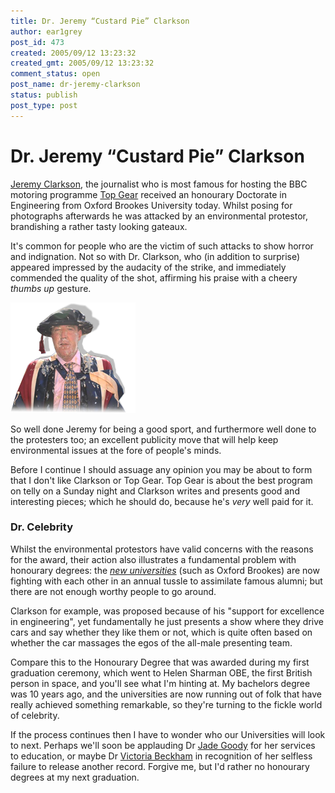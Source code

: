 ```yaml
---
title: Dr. Jeremy “Custard Pie” Clarkson
author: ear1grey
post_id: 473
created: 2005/09/12 13:23:32
created_gmt: 2005/09/12 13:23:32
comment_status: open
post_name: dr-jeremy-clarkson
status: publish
post_type: post
---
```


# Dr. Jeremy “Custard Pie” Clarkson

[Jeremy Clarkson](http://en.wikipedia.org/wiki/Jeremy_Clarkson), the journalist who is most famous for hosting the BBC motoring programme [Top Gear](http://en.wikipedia.org/wiki/Top_Gear) received an honourary Doctorate in Engineering from Oxford Brookes University today. Whilst posing for photographs afterwards he was attacked by an environmental protestor, brandishing a rather tasty looking gateaux.

It's common for people who are the victim of such attacks to show horror and indignation. Not so with Dr. Clarkson, who (in addition to surprise) appeared impressed by the audacity of the strike, and immediately commended the quality of the shot, affirming his praise with a cheery _thumbs up_ gesture.

![Jeremy Clarkson, after being hit by a Custard Pie/Gateaux outside Oxford Brookes University in Sept 2005](gateaux-plus-jeremy.png)

So well done Jeremy for being a good sport, and furthermore well done to the protesters too; an excellent publicity move that will help keep environmental issues at the fore of people's minds.

Before I continue I should assuage any opinion you may be about to form that I don't like Clarkson or Top Gear. Top Gear is about the best program on telly on a Sunday night and Clarkson writes and presents good and interesting pieces; which he should do, because he's _very_ well paid for it.

### Dr. Celebrity

Whilst the environmental protestors have valid concerns with the reasons for the award, their action also illustrates a fundamental problem with honourary degrees: the _[new universities](http://en.wikipedia.org/wiki/New_Universities)_ (such as Oxford Brookes) are now fighting with each other in an annual tussle to assimilate famous alumni; but there are not enough worthy people to go around.

Clarkson for example, was proposed because of his "support for excellence in engineering", yet fundamentally he just presents a show where they drive cars and say whether they like them or not, which is quite often based on whether the car massages the egos of the all-male presenting team.

Compare this to the Honourary Degree that was awarded during my first graduation ceremony, which went to Helen Sharman OBE, the first British person in space, and you'll see what I'm hinting at. My bachelors degree was 10 years ago, and the universities are now running out of folk that have really achieved something remarkable, so they're turning to the fickle world of celebrity.

If the process continues then I have to wonder who our Universities will look to next. Perhaps we'll soon be applauding Dr [Jade Goody](http://en.wikipedia.org/wiki/Jade_Goody) for her services to education, or maybe Dr [Victoria Beckham](http://en.wikipedia.org/wiki/Victoria_Beckham) in recognition of her selfless failure to release another record. Forgive me, but I'd rather no honourary degrees at my next graduation.

